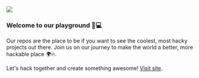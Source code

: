<img src="https://olyvia.io/img/olyvialabs-logo.svg"/>

### Welcome to our playground 🤘💻

Our repos are the place to be if you want to see the coolest, most hacky projects out there. 
Join us on our journey to make the world a better, more hackable place 🌍🔥.

Let's hack together and create something awesome! 
[Visit site](https://olyvia.io/).

